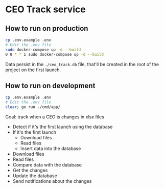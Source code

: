  # CEO Track service

## How to run on production

```bash
cp .env.example .env
# Edit the .env file
sudo docker-compose up -d --build
0 0 * * 1 sudo docker-compose up -d --build
```
Data persist in the `./ceo_track.db` file, that'll be created in the root of the project on the first launch.

## How to run on development

```bash
cp .env.example .env
# Edit the .env file
clear; go run ./cmd/app/
```

Goal: track when a CEO is changes in xlsx files

- Detect if it's the first launch using the database
- If it's the first launch
  - Download files
  - Read files
  - Insert data into the database
- Download files
- Read files
- Compare data with the database
- Get the changes
- Update the database
- Send notifications about the changes